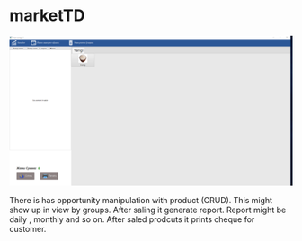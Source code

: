 # marketTD


![Test Image 4](https://github.com/jack5505/marketTD/blob/master/src/main/resources/imgShow/Screen.PNG)

There is has opportunity manipulation with product (CRUD). This might show up in view by groups. After saling it generate report. Report might
be daily , monthly and so on. After saled prodcuts it prints cheque for customer.
